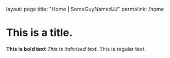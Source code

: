 layout: page
title: "Home | SomeGuyNamedJJ"
permalink: /home
# This is a title.
**This is bold text**
_This is italicised text._
This is regular text.
